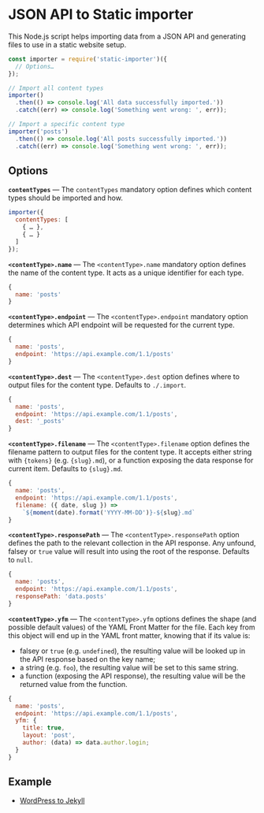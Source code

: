 # JSON API to Static importer

This Node.js script helps importing data from a JSON API and generating files to use in a static website setup.

```js
const importer = require('static-importer')({
  // Options…
});

// Import all content types
importer()
  .then(() => console.log('All data successfully imported.'))
  .catch((err) => console.log('Something went wrong: ', err));

// Import a specific content type
importer('posts')
  .then(() => console.log('All posts successfully imported.'))
  .catch((err) => console.log('Something went wrong: ', err));
```

## Options

**`contentTypes`** — The `contentTypes` mandatory option defines which content types should be imported and how.

```js
importer({
  contentTypes: [
    { … },
    { … }
  ]
});
```

**`<contentType>.name`** — The `<contentType>.name` mandatory option defines the name of the content type. It acts as a unique identifier for each type.

```js
{
  name: 'posts'
}
```

**`<contentType>.endpoint`** — The `<contentType>.endpoint` mandatory option determines which API endpoint will be requested for the current type.

```js
{
  name: 'posts',
  endpoint: 'https://api.example.com/1.1/posts'
}
```

**`<contentType>.dest`** — The `<contentType>.dest` option defines where to output files for the content type. Defaults to `./.import`.

```js
{
  name: 'posts',
  endpoint: 'https://api.example.com/1.1/posts',
  dest: '_posts'
}
```


**`<contentType>.filename`** — The `<contentType>.filename` option defines the filename pattern to output files for the content type.
It accepts either string with `{tokens}` (e.g. `{slug}.md`), or a function exposing the data response for current item. Defaults to `{slug}.md`.

```js
{
  name: 'posts',
  endpoint: 'https://api.example.com/1.1/posts',
  filename: ({ date, slug }) =>
    `${moment(date).format('YYYY-MM-DD')}-${slug}.md`
}
```

**`<contentType>.responsePath`** — The `<contentType>.responsePath` option defines the path to the relevant collection in the API response. Any unfound, falsey or `true` value will result into using the root of the response. Defaults to `null`.

```js
{
  name: 'posts',
  endpoint: 'https://api.example.com/1.1/posts',
  responsePath: 'data.posts'
}
```

**`<contentType>.yfm`** — The `<contentType>.yfm` options defines the shape (and possible default values) of the YAML Front Matter for the file. Each key from this object will end up in the YAML front matter, knowing that if its value is:
- falsey or `true` (e.g. `undefined`), the resulting value will be looked up in the API response based on the key name;
- a string (e.g. `foo`), the resulting value will be set to this same string.
- a function (exposing the API response), the resulting value will be the returned value from the function.

```js
{
  name: 'posts',
  endpoint: 'https://api.example.com/1.1/posts',
  yfm: {
    title: true,
    layout: 'post',
    author: (data) => data.author.login;
  }
}
```

## Example

* [WordPress to Jekyll](https://github.com/edenspiekermann/wp-importer/blob/master/example/wordpress-to-jekyll.js)
